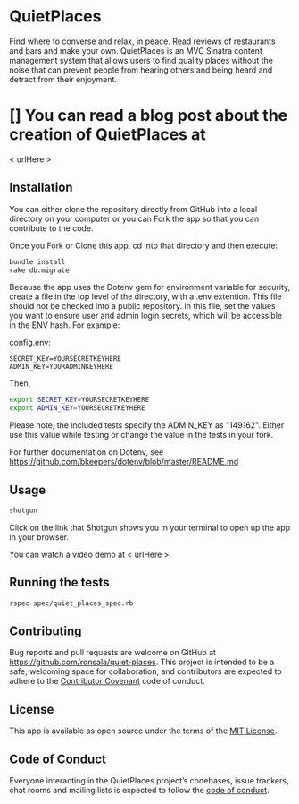 # QuietPlaces

Find where to converse and relax, in peace. Read reviews of restaurants and bars and make your own. QuietPlaces is an MVC Sinatra content management system that allows users to find quality places without the noise that can prevent people from hearing others and being heard and detract from their enjoyment.

# [] You can read a blog post about the creation of QuietPlaces at
< urlHere >

## Installation

You can either clone the repository directly from GitHub into a local directory on your computer or you can Fork the app so that you can contribute to the code.

Once you Fork or Clone this app, cd into that directory and then execute:

```bash
bundle install
rake db:migrate
```

Because the app uses the Dotenv gem for environment variable for security, create a file in the top level of the directory, with a .env extention. This file should not be checked into a public repository. In this file, set the values you want to ensure user and admin login secrets, which will be accessible in the ENV hash. For example:

config.env:

```
SECRET_KEY=YOURSECRETKEYHERE
ADMIN_KEY=YOURADMINKEYHERE
```

Then,

```bash
export SECRET_KEY=YOURSECRETKEYHERE
export ADMIN_KEY=YOURSECRETKEYHERE
```

Please note, the included tests specify the ADMIN_KEY as "149162". Either use this value while testing or change the value in the tests in your fork.

For further documentation on Dotenv, see
<https://github.com/bkeepers/dotenv/blob/master/README.md>

## Usage

```bash
shotgun
```

Click on the link that Shotgun shows you in your terminal to open up the app in your browser.

You can watch a video demo at
< urlHere >.

## Running the tests

```bash
rspec spec/quiet_places_spec.rb
```

## Contributing

Bug reports and pull requests are welcome on GitHub at https://github.com/ronsala/quiet-places. This project is intended to be a safe, welcoming space for collaboration, and contributors are expected to adhere to the [Contributor Covenant](http://contributor-covenant.org) code of conduct.

## License

This app is available as open source under the terms of the [MIT License](https://opensource.org/licenses/MIT).

## Code of Conduct

Everyone interacting in the QuietPlaces project’s codebases, issue trackers, chat rooms and mailing lists is expected to follow the [code of conduct](https://github.com/ronsala/quiet-places/blob/master/CODE_OF_CONDUCT.md).
